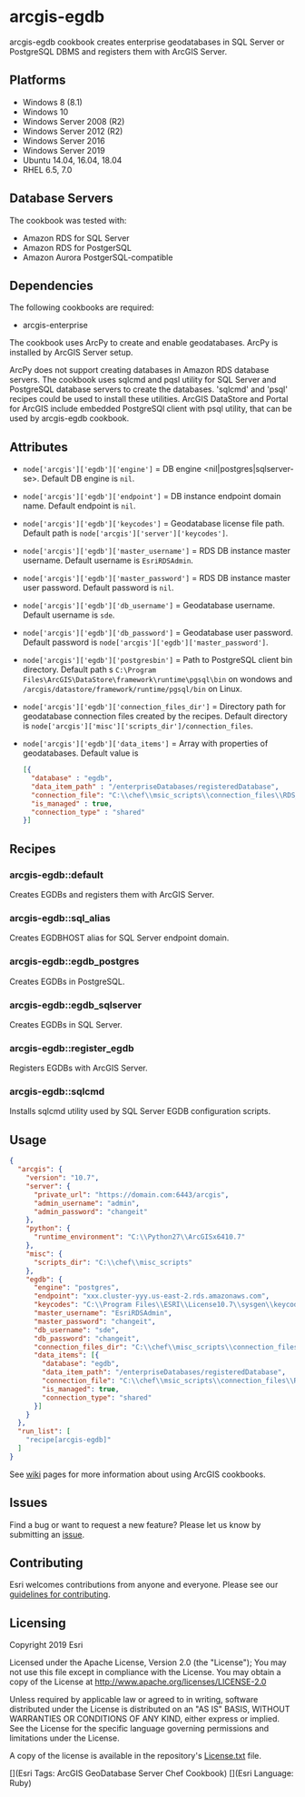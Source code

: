# arcgis-egdb

arcgis-egdb cookbook creates enterprise geodatabases in SQL Server or PostgreSQL DBMS and registers them with ArcGIS Server.

## Platforms

* Windows 8 (8.1)
* Windows 10
* Windows Server 2008 (R2)
* Windows Server 2012 (R2)
* Windows Server 2016
* Windows Server 2019
* Ubuntu 14.04, 16.04, 18.04
* RHEL 6.5, 7.0

## Database Servers

The cookbook was tested with:

* Amazon RDS for SQL Server
* Amazon RDS for PostgerSQL
* Amazon Aurora PostgerSQL-compatible

## Dependencies

The following cookbooks are required:

* arcgis-enterprise

The cookbook uses ArcPy to create and enable geodatabases. ArcPy is installed by ArcGIS Server setup.

ArcPy does not support creating databases in Amazon RDS database servers. The cookbook uses sqlcmd and pqsl utility for SQL Server and PostgreSQL database servers to create the databases. 'sqlcmd' and 'psql' recipes could be used to install these utilities. ArcGIS DataStore and Portal for ArcGIS include embedded PostgreSQl client with psql utility, that can be used by arcgis-egdb cookbook.

## Attributes

* `node['arcgis']['egdb']['engine']` = DB engine <nil|postgres|sqlserver-se>. Default DB engine is `nil`.
* `node['arcgis']['egdb']['endpoint']` = DB instance endpoint domain name. Default endpoint is `nil`.
* `node['arcgis']['egdb']['keycodes']` = Geodatabase license file path. Default path is `node['arcgis']['server']['keycodes']`.
* `node['arcgis']['egdb']['master_username']` = RDS DB instance master username. Default username is `EsriRDSAdmin`.
* `node['arcgis']['egdb']['master_password']` = RDS DB instance master user password. Default password is `nil`.
* `node['arcgis']['egdb']['db_username']` = Geodatabase username. Default username is `sde`.
* `node['arcgis']['egdb']['db_password']` = Geodatabase user password. Default password is `node['arcgis']['egdb']['master_password']`.
* `node['arcgis']['egdb']['postgresbin']` = Path to PostgreSQL client bin directory. Default path s `C:\Program Files\ArcGIS\DataStore\framework\runtime\pgsql\bin` on wondows and `/arcgis/datastore/framework/runtime/pgsql/bin` on Linux.
* `node['arcgis']['egdb']['connection_files_dir']` = Directory path for geodatabase connection files  created by the recipes. Default directory is `node['arcgis']['misc']['scripts_dir']/connection_files`.
* `node['arcgis']['egdb']['data_items']` = Array with properties of geodatabases. Default value is

  ```JSON
  [{
    "database" : "egdb",
    "data_item_path" : "/enterpriseDatabases/registeredDatabase",
    "connection_file": "C:\\chef\\msic_scripts\\connection_files\\RDS_egdb.sde",
    "is_managed" : true,
    "connection_type" : "shared"
  }]
  ```

## Recipes

### arcgis-egdb::default

Creates EGDBs and registers them with ArcGIS Server.

### arcgis-egdb::sql_alias

Creates EGDBHOST alias for SQL Server endpoint domain.

### arcgis-egdb::egdb_postgres

Creates EGDBs in PostgreSQL.

### arcgis-egdb::egdb_sqlserver

Creates EGDBs in SQL Server.

### arcgis-egdb::register_egdb

Registers EGDBs with ArcGIS Server.

### arcgis-egdb::sqlcmd

Installs sqlcmd utility used by SQL Server EGDB configuration scripts.


## Usage


```json
{
  "arcgis": {
    "version": "10.7",
    "server": {
      "private_url": "https://domain.com:6443/arcgis",
      "admin_username": "admin",
      "admin_password": "changeit"
    },
    "python": {
      "runtime_environment": "C:\\Python27\\ArcGISx6410.7"
    },
    "misc": {
      "scripts_dir": "C:\\chef\\misc_scripts"
    },
    "egdb": {
      "engine": "postgres",
      "endpoint": "xxx.cluster-yyy.us-east-2.rds.amazonaws.com",
      "keycodes": "C:\\Program Files\\ESRI\\License10.7\\sysgen\\keycodes",
      "master_username": "EsriRDSAdmin",
      "master_password": "changeit",
      "db_username": "sde",
      "db_password": "changeit",
      "connection_files_dir": "C:\\chef\\misc_scripts\\connection_files",
      "data_items": [{
        "database": "egdb",
        "data_item_path": "/enterpriseDatabases/registeredDatabase",
        "connection_file": "C:\\chef\\msic_scripts\\connection_files\\RDS_egdb.sde",
        "is_managed": true,
        "connection_type": "shared"
      }]
    }
  },
  "run_list": [
    "recipe[arcgis-egdb]"
  ]
}
```

See [wiki](https://github.com/Esri/arcgis-cookbook/wiki) pages for more information about using ArcGIS cookbooks.

## Issues

Find a bug or want to request a new feature?  Please let us know by submitting an [issue](https://github.com/Esri/arcgis-cookbook/issues).

## Contributing

Esri welcomes contributions from anyone and everyone. Please see our [guidelines for contributing](https://github.com/esri/contributing).

## Licensing

Copyright 2019 Esri

Licensed under the Apache License, Version 2.0 (the "License");
You may not use this file except in compliance with the License.
You may obtain a copy of the License at
   http://www.apache.org/licenses/LICENSE-2.0

Unless required by applicable law or agreed to in writing, software
distributed under the License is distributed on an "AS IS" BASIS,
WITHOUT WARRANTIES OR CONDITIONS OF ANY KIND, either express or implied.
See the License for the specific language governing permissions and
limitations under the License.

A copy of the license is available in the repository's [License.txt](https://github.com/Esri/arcgis-cookbook/blob/master/License.txt?raw=true) file.

[](Esri Tags: ArcGIS GeoDatabase Server Chef Cookbook)
[](Esri Language: Ruby)

